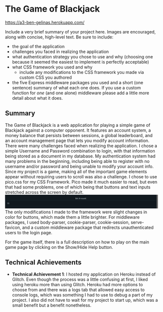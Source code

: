 

# The Game of Blackjack

https://a3-ben-gelinas.herokuapp.com/

Include a very brief summary of your project here. Images are encouraged, along with concise, high-level text. Be sure to include:

- the goal of the application
- challenges you faced in realizing the application
- what authentication strategy you chose to use and why (choosing one because it seemed the easiest to implement is perfectly acceptable)
- what CSS framework you used and why
  - include any modifications to the CSS framework you made via custom CSS you authored
- the five Express middleware packages you used and a short (one sentence) summary of what each one does. If you use a custom function for *one* (and one alone) middleware please 
add a little more detail about what it does.

## Summary

The Game of Blackjack is a web application for playing a simple game of Blackjack against a computer opponent. It features an account system, a money balance that persists between sessions, a global leaderboard, and an account management page that lets you modify account information. There were many challenges faced when realizing the application. I chose a simple Username and Password combination to login, with that information being stored as a document in my database. My authentication system had many problems in the beginning, including being able to register with no username and/or password and being unable to modify your account info. Since my project is a game, making all of the important game elements appear without requiring users to scroll was also a challenge. I chose to use pico.css for my CSS Framework. Pico made it much easier to read, but even that had some problems, one of which being that buttons and text inputs stretched across the screen by default.
![Bet Form](/public/images/bet_amount.png)
The only modifications I made to the framework were slight changes in color for buttons, which made them a little brighter.
For middleware packages, I used body-parser, cookie-parser, cookie-session, serve-favicon, and a custom middleware package that redirects unauthenticated users to the login page.

For the game itself, there is a full description on how to play on the main game page by clicking on the Show/Hide Help button.

## Technical Achievements
- **Technical Achievement 1**: I hosted my application on Heroku instead of Glitch. Even though the process was a little confusing at first, I liked using heroku more than using Glitch. Heroku had more options to choose from and there was a logs tab that allowed easy access to console logs, which was something I had to use to debug a part of my project. I also did not have to wait for my project to start up, which was a small benefit but a benefit nonetheless.

